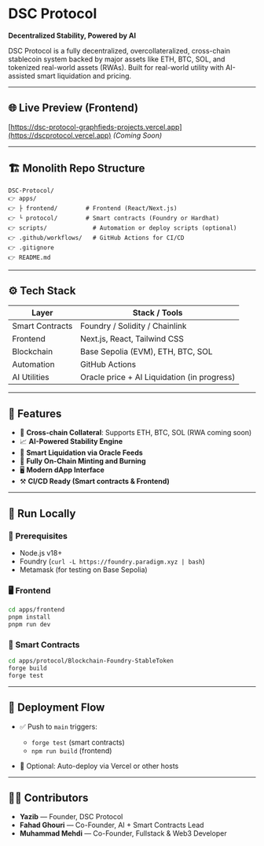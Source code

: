 # DSC Protocol

**Decentralized Stability, Powered by AI**

DSC Protocol is a fully decentralized, overcollateralized, cross-chain stablecoin system backed by major assets like ETH, BTC, SOL, and tokenized real-world assets (RWAs). Built for real-world utility with AI-assisted smart liquidation and pricing.

---

## 🌐 Live Preview (Frontend)

[https://dsc-protocol-graphfieds-projects.vercel.app](https://dscprotocol.vercel.app) *(Coming Soon)*

---

## 🏗️ Monolith Repo Structure

```
DSC-Protocol/
👉️ apps/
👉️ ├ frontend/        # Frontend (React/Next.js)
👉️ └ protocol/        # Smart contracts (Foundry or Hardhat)
👉️ scripts/             # Automation or deploy scripts (optional)
👉️ .github/workflows/   # GitHub Actions for CI/CD
👉️ .gitignore
👉️ README.md
```

---

## ⚙️ Tech Stack

| Layer           | Stack / Tools                               |
| --------------- | ------------------------------------------- |
| Smart Contracts | Foundry / Solidity / Chainlink              |
| Frontend        | Next.js, React, Tailwind CSS                |
| Blockchain      | Base Sepolia (EVM), ETH, BTC, SOL           |
| Automation      | GitHub Actions                              |
| AI Utilities    | Oracle price + AI Liquidation (in progress) |

---

## 🚀 Features

* 🔗 **Cross-chain Collateral**: Supports ETH, BTC, SOL (RWA coming soon)
* 📈 **AI-Powered Stability Engine**
* 🧠 **Smart Liquidation via Oracle Feeds**
* 🔐 **Fully On-Chain Minting and Burning**
* 🖥️ **Modern dApp Interface**
* ⚒️ **CI/CD Ready (Smart contracts & Frontend)**

---

## 🧪 Run Locally

### 🔧 Prerequisites

* Node.js v18+
* Foundry (`curl -L https://foundry.paradigm.xyz | bash`)
* Metamask (for testing on Base Sepolia)

### 🖥️ Frontend

```bash
cd apps/frontend
pnpm install
pnpm run dev
```

### 🔐 Smart Contracts

```bash
cd apps/protocol/Blockchain-Foundry-StableToken
forge build
forge test
```

---

## 🌉 Deployment Flow

* ✅ Push to `main` triggers:

  * `forge test` (smart contracts)
  * `npm run build` (frontend)
* 🎯 Optional: Auto-deploy via Vercel or other hosts

---

## 👨‍💻 Contributors

* **Yazib** — Founder, DSC Protocol
* **Fahad Ghouri** — Co-Founder, AI + Smart Contracts Lead
* **Muhammad Mehdi** — Co-Founder, Fullstack & Web3 Developer
<!-- 
---

## 🏆 Built for

**[Base APAC Hackathon 2024](https://base.org/hackathons)**
*Competing in the Real-World Utility + AI track.*

--- -->
<!-- 
## 📜 License

© 2024 DSC Protocol. All rights reserved. Licensed under custom or commercial terms. Contact the team for usage or partnership.

---

> For inquiries, reach out via [Pakverse](https://www.linkedin.com/company/pakverse) -->
